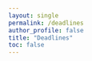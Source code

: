 ```yaml
---
layout: single
permalink: /deadlines
author_profile: false
title: "Deadlines"
toc: false
---
```


<!-- Display the countdown timer in an element -->
<script src="https://cdnjs.cloudflare.com/ajax/libs/countdown/2.6.0/countdown.min.js"></script>
<script src="https://cdnjs.cloudflare.com/ajax/libs/jquery/3.5.1/jquery.min.js"></script>


<div id="0"></div>
<div id="1"></div>
<div id="2"></div>
<div id="3"></div>
<div id="4"></div>
<div id="5"></div>
<div id="6"></div>

<script>
    $("countdown").ready(function () {

        function create_countdown(name, date, id) {
            countdown(date,
                function (ts) {
                    $(id).html(
                    "<h4>" + name + "</h4>" + ts.toHTML()
                    );
                },
                countdown.MONTHS|countdown.DAYS | countdown.HOURS | countdown.MINUTES | countdown.SECONDS);
        }
        
        var events = [
        {'name': "(Tong) Grant recommendation final manuscript", 'date': new Date("June 15, 2020 17:00:00 GMT-04:00")},
        {'name': "(Lizhen) CHI 2021", 'date': new Date("September 10, 2020 23:59:59 GMT-04:00")},
        {'name': "(Daniel & Alan) ORI 2021", 'date': new Date("July 28, 2020 17:00:00 GMT-04:00")},
        {'name': "(Daniel) NSF CAREER", 'date': new Date("July 27, 2020 17:00:00 GMT-04:00")},
        {'name': "(Han) Submit Novelty and CBS papers", 'date': new Date("July 31, 2020 23:59:59 GMT-04:00")},
        {'name': "(Han) Submit misleading graph detection", 'date': new Date("August 31, 2020 23:59:59 GMT-04:00")},  
        ];
        
        var sorted_events = events.sort(function (a, b) { return a.date - b.date }); 
        
        for (i=0; i < sorted_events.length; i++) {
            create_countdown(sorted_events[i].name, sorted_events[i].date, "#" + String(i));
        }
        
    });
</script>

